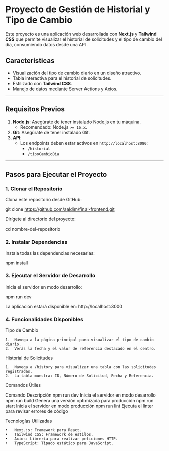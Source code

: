 # Proyecto de Gestión de Historial y Tipo de Cambio

Este proyecto es una aplicación web desarrollada con **Next.js** y **Tailwind CSS** que permite visualizar el historial de solicitudes y el tipo de cambio del día, consumiendo datos desde una API.

## **Características**
- Visualización del tipo de cambio diario en un diseño atractivo.
- Tabla interactiva para el historial de solicitudes.
- Estilizado con **Tailwind CSS**.
- Manejo de datos mediante Server Actions y Axios.

---

## **Requisitos Previos**
1. **Node.js**: Asegúrate de tener instalado Node.js en tu máquina.
   - Recomendado: Node.js `>= 16.x`.
2. **Git**: Asegúrate de tener instalado Git.
3. **API**:
   - Los endpoints deben estar activos en `http://localhost:8080`:
     - `/historial`
     - `/tipoCambioDia`

---

## **Pasos para Ejecutar el Proyecto**

### **1. Clonar el Repositorio**

Clona este repositorio desde GitHub:


git clone https://github.com/aaldim/final-frontend.git

Dirígete al directorio del proyecto:

cd nombre-del-repositorio

### **2. Instalar Dependencias**

Instala todas las dependencias necesarias:

npm install

### **3. Ejecutar el Servidor de Desarrollo**

Inicia el servidor en modo desarrollo:

npm run dev

La aplicación estará disponible en: http://localhost:3000

### **4. Funcionalidades Disponibles**

Tipo de Cambio

	1.	Navega a la página principal para visualizar el tipo de cambio diario.
	2.	Verás la fecha y el valor de referencia destacado en el centro.

Historial de Solicitudes

	1.	Navega a /history para visualizar una tabla con las solicitudes registradas.
	2.	La tabla muestra: ID, Número de Solicitud, Fecha y Referencia.

Comandos Útiles

Comando	Descripción
npm run dev	Inicia el servidor en modo desarrollo
npm run build	Genera una versión optimizada para producción
npm run start	Inicia el servidor en modo producción
npm run lint	Ejecuta el linter para revisar errores de código

Tecnologías Utilizadas

	•	Next.js: Framework para React.
	•	Tailwind CSS: Framework de estilos.
	•	Axios: Librería para realizar peticiones HTTP.
	•	TypeScript: Tipado estático para JavaScript.